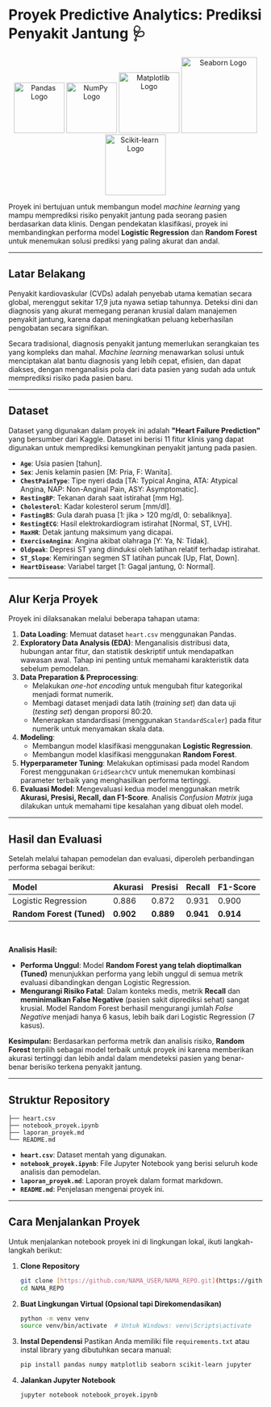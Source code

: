 # Proyek Predictive Analytics: Prediksi Penyakit Jantung 🩺

<p align="center">
  <img src="https://upload.wikimedia.org/wikipedia/commons/thumb/2/22/Pandas_logo.svg/1200px-Pandas_logo.svg.png" width="100" alt="Pandas Logo">
  <img src="https://upload.wikimedia.org/wikipedia/commons/thumb/3/31/Numpy_logo_2020.svg/1200px-Numpy_logo_2020.svg.png" width="100" alt="NumPy Logo">
  <img src="https://upload.wikimedia.org/wikipedia/commons/thumb/0/01/Created_with_Matplotlib-logo.svg/1200px-Created_with_Matplotlib-logo.svg.png" width="120" alt="Matplotlib Logo">
  <img src="https://seaborn.pydata.org/_images/logo-wide-lightbg.svg" width="150" alt="Seaborn Logo">
  <img src="https://upload.wikimedia.org/wikipedia/commons/thumb/0/05/Scikit_learn_logo_small.svg/1200px-Scikit_learn_logo_small.svg.png" width="120" alt="Scikit-learn Logo">
</p>

Proyek ini bertujuan untuk membangun model _machine learning_ yang mampu memprediksi risiko penyakit jantung pada seorang pasien berdasarkan data klinis. Dengan pendekatan klasifikasi, proyek ini membandingkan performa model **Logistic Regression** dan **Random Forest** untuk menemukan solusi prediksi yang paling akurat dan andal.

---

## **Latar Belakang**

Penyakit kardiovaskular (CVDs) adalah penyebab utama kematian secara global, merenggut sekitar 17,9 juta nyawa setiap tahunnya. Deteksi dini dan diagnosis yang akurat memegang peranan krusial dalam manajemen penyakit jantung, karena dapat meningkatkan peluang keberhasilan pengobatan secara signifikan.

Secara tradisional, diagnosis penyakit jantung memerlukan serangkaian tes yang kompleks dan mahal. _Machine learning_ menawarkan solusi untuk menciptakan alat bantu diagnosis yang lebih cepat, efisien, dan dapat diakses, dengan menganalisis pola dari data pasien yang sudah ada untuk memprediksi risiko pada pasien baru.

---

## **Dataset**

Dataset yang digunakan dalam proyek ini adalah **"Heart Failure Prediction"** yang bersumber dari Kaggle. Dataset ini berisi 11 fitur klinis yang dapat digunakan untuk memprediksi kemungkinan penyakit jantung pada pasien.

- **`Age`**: Usia pasien [tahun].
- **`Sex`**: Jenis kelamin pasien [M: Pria, F: Wanita].
- **`ChestPainType`**: Tipe nyeri dada [TA: Typical Angina, ATA: Atypical Angina, NAP: Non-Anginal Pain, ASY: Asymptomatic].
- **`RestingBP`**: Tekanan darah saat istirahat [mm Hg].
- **`Cholesterol`**: Kadar kolesterol serum [mm/dl].
- **`FastingBS`**: Gula darah puasa [1: jika > 120 mg/dl, 0: sebaliknya].
- **`RestingECG`**: Hasil elektrokardiogram istirahat [Normal, ST, LVH].
- **`MaxHR`**: Detak jantung maksimum yang dicapai.
- **`ExerciseAngina`**: Angina akibat olahraga [Y: Ya, N: Tidak].
- **`Oldpeak`**: Depresi ST yang diinduksi oleh latihan relatif terhadap istirahat.
- **`ST_Slope`**: Kemiringan segmen ST latihan puncak [Up, Flat, Down].
- **`HeartDisease`**: Variabel target [1: Gagal jantung, 0: Normal].

---

## **Alur Kerja Proyek**

Proyek ini dilaksanakan melalui beberapa tahapan utama:

1.  **Data Loading**: Memuat dataset `heart.csv` menggunakan Pandas.
2.  **Exploratory Data Analysis (EDA)**: Menganalisis distribusi data, hubungan antar fitur, dan statistik deskriptif untuk mendapatkan wawasan awal. Tahap ini penting untuk memahami karakteristik data sebelum pemodelan.
3.  **Data Preparation & Preprocessing**:
    - Melakukan _one-hot encoding_ untuk mengubah fitur kategorikal menjadi format numerik.
    - Membagi dataset menjadi data latih (_training set_) dan data uji (_testing set_) dengan proporsi 80:20.
    - Menerapkan standardisasi (menggunakan `StandardScaler`) pada fitur numerik untuk menyamakan skala data.
4.  **Modeling**:
    - Membangun model klasifikasi menggunakan **Logistic Regression**.
    - Membangun model klasifikasi menggunakan **Random Forest**.
5.  **Hyperparameter Tuning**: Melakukan optimisasi pada model Random Forest menggunakan `GridSearchCV` untuk menemukan kombinasi parameter terbaik yang menghasilkan performa tertinggi.
6.  **Evaluasi Model**: Mengevaluasi kedua model menggunakan metrik **Akurasi, Presisi, Recall, dan F1-Score**. Analisis _Confusion Matrix_ juga dilakukan untuk memahami tipe kesalahan yang dibuat oleh model.

---

## **Hasil dan Evaluasi**

Setelah melalui tahapan pemodelan dan evaluasi, diperoleh perbandingan performa sebagai berikut:

| Model                     | Akurasi   | Presisi   | Recall    | F1-Score  |
| :------------------------ | :-------- | :-------- | :-------- | :-------- |
| Logistic Regression       | 0.886     | 0.872     | 0.931     | 0.900     |
| **Random Forest (Tuned)** | **0.902** | **0.889** | **0.941** | **0.914** |

<br>

**Analisis Hasil:**

- **Performa Unggul**: Model **Random Forest yang telah dioptimalkan (Tuned)** menunjukkan performa yang lebih unggul di semua metrik evaluasi dibandingkan dengan Logistic Regression.
- **Mengurangi Risiko Fatal**: Dalam konteks medis, metrik **Recall** dan **meminimalkan False Negative** (pasien sakit diprediksi sehat) sangat krusial. Model Random Forest berhasil mengurangi jumlah _False Negative_ menjadi hanya 6 kasus, lebih baik dari Logistic Regression (7 kasus).

**Kesimpulan:**
Berdasarkan performa metrik dan analisis risiko, **Random Forest** terpilih sebagai model terbaik untuk proyek ini karena memberikan akurasi tertinggi dan lebih andal dalam mendeteksi pasien yang benar-benar berisiko terkena penyakit jantung.

---

## **Struktur Repository**

```
├── heart.csv
├── notebook_proyek.ipynb
├── laporan_proyek.md
└── README.md
```

- **`heart.csv`**: Dataset mentah yang digunakan.
- **`notebook_proyek.ipynb`**: File Jupyter Notebook yang berisi seluruh kode analisis dan pemodelan.
- **`laporan_proyek.md`**: Laporan proyek dalam format markdown.
- **`README.md`**: Penjelasan mengenai proyek ini.

---

## **Cara Menjalankan Proyek**

Untuk menjalankan notebook proyek ini di lingkungan lokal, ikuti langkah-langkah berikut:

1.  **Clone Repository**

    ```bash
    git clone [https://github.com/NAMA_USER/NAMA_REPO.git](https://github.com/NAMA_USER/NAMA_REPO.git)
    cd NAMA_REPO
    ```

2.  **Buat Lingkungan Virtual (Opsional tapi Direkomendasikan)**

    ```bash
    python -m venv venv
    source venv/bin/activate  # Untuk Windows: venv\Scripts\activate
    ```

3.  **Instal Dependensi**
    Pastikan Anda memiliki file `requirements.txt` atau instal library yang dibutuhkan secara manual:

    ```bash
    pip install pandas numpy matplotlib seaborn scikit-learn jupyter
    ```

4.  **Jalankan Jupyter Notebook**
    ```bash
    jupyter notebook notebook_proyek.ipynb
    ```

```

```

